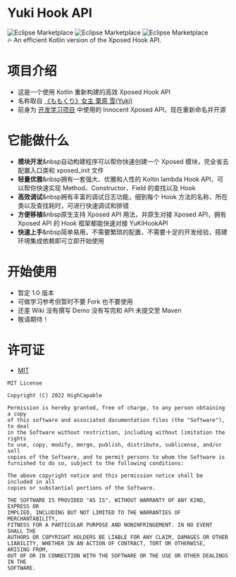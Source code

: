 # Yuki Hook API

![Eclipse Marketplace](https://img.shields.io/badge/build-passing-brightgreen)
![Eclipse Marketplace](https://img.shields.io/badge/license-MIT-blue)
![Eclipse Marketplace](https://img.shields.io/badge/version-v1.0-green)
<br/>
🔥 An efficient Kotlin version of the Xposed Hook API.
<br/>

# 项目介绍

- 这是一个使用 Kotlin 重新构建的高效 Xposed Hook API
- 名称取自 <a href='https://www.bilibili.com/bangumi/play/ss5016/?from=search&seid=313229405371562533&spm_id_from=333.337.0.0'>
  《ももくり》女主 栗原 雪(Yuki)</a>
- 前身为 [开发学习项目](https://github.com/fankes/TMore) 中使用的 Innocent Xposed API，现在重新命名并开源

# 它能做什么

- <strong>模块开发</strong>&nbsp自动构建程序可以帮你快速创建一个 Xposed 模块，完全省去配置入口类和 xposed_init 文件
- <strong>轻量优雅</strong>&nbsp拥有一套强大、优雅和人性的 Koltin lambda Hook API，可以帮你快速实现 Method、Constructor、Field 的查找以及 Hook
- <strong>高效调试</strong>&nbsp拥有丰富的调试日志功能，细到每个 Hook 方法的名称、所在类以及查找耗时，可进行快速调试和排错
- <strong>方便移植</strong>&nbsp原生支持 Xposed API 用法，并原生对接 Xposed API，拥有 Xposed API 的 Hook 框架都能快速对接 YuKiHookAPI
- <strong>快速上手</strong>&nbsp简单易用，不需要繁琐的配置，不需要十足的开发经验，搭建环境集成依赖即可立即开始使用

# 开始使用

- 暂定 1.0 版本
- 可做学习参考但暂时不要 Fork 也不要使用
- 还差 Wiki 没有撰写 Demo 没有写完和 API 未提交至 Maven
- 敬请期待！

# 许可证

- [MIT](https://choosealicense.com/licenses/mit)

```
MIT License

Copyright (C) 2022 HighCapable

Permission is hereby granted, free of charge, to any person obtaining a copy
of this software and associated documentation files (the "Software"), to deal
in the Software without restriction, including without limitation the rights
to use, copy, modify, merge, publish, distribute, sublicense, and/or sell
copies of the Software, and to permit persons to whom the Software is
furnished to do so, subject to the following conditions:

The above copyright notice and this permission notice shall be included in all
copies or substantial portions of the Software.

THE SOFTWARE IS PROVIDED "AS IS", WITHOUT WARRANTY OF ANY KIND, EXPRESS OR
IMPLIED, INCLUDING BUT NOT LIMITED TO THE WARRANTIES OF MERCHANTABILITY,
FITNESS FOR A PARTICULAR PURPOSE AND NONINFRINGEMENT. IN NO EVENT SHALL THE
AUTHORS OR COPYRIGHT HOLDERS BE LIABLE FOR ANY CLAIM, DAMAGES OR OTHER
LIABILITY, WHETHER IN AN ACTION OF CONTRACT, TORT OR OTHERWISE, ARISING FROM,
OUT OF OR IN CONNECTION WITH THE SOFTWARE OR THE USE OR OTHER DEALINGS IN THE
SOFTWARE.
```